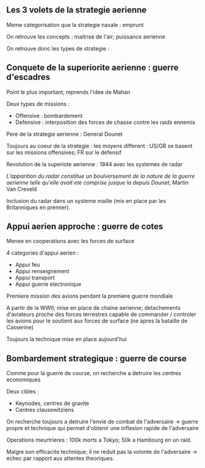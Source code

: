 ## Les 3 volets de la strategie aerienne

Meme categorisation que la strategie navale : emprunt

On retrouve les concepts : maitrise de l'air; puissance aerienne 

On retrouve donc les types de strategie : 
## Conquete de la superiorite aerienne : guerre d'escadres
Point le plus important; reprends l'idee de Mahan

Deux types de missions : 
- Offensive : bombardement
- Defensive : interposition des forces de chasse contre les raids ennemis

Pere de la strategie aerienne : General Dounet

Toujours au coeur de la strategie : les moyens different : US/GB se basent sur les missions offensives; FR sur le defensif 

Revolution de la superiote aerienne : 1944 avec les systemes de radar

*L'apparition du radar constitue un boulversement de la nature de la guerre aerienne telle qu'elle avait ete comprise jusque la depuis Dounet*, Martin Van Creveld

Inclusion du radar dans un systeme maille (mis en place par les Britanniques en premier). 
## Appui aerien approche : guerre de cotes
Menee en cooperations avec les forces de surface

4 categories d'appui aerien :
- Appui feu
- Appui renseignement
- Appui transport
- Appui guerre electronique

Premiere mission des avions pendant la premiere guerre mondiale

A partir de la WWII; mise en place de chaine aerienne; detachements d'aviateurs proche des forces terrestres capable de commander / controler les avions pour le soutient aux forces de surface (ne apres la bataille de Casserine)

Toujours la technique mise en place aujourd'hui
## Bombardement strategique : guerre de course
Comme pour la guerre de course, on recherche a detruire les centres economiques 

Deux cibles : 
- Keynodes, centres de gravite 
- Centres clausewitziens

On recherche toujours a detruire l'envie de combat de l'adversaire -> guerre propre et technique qui permet d'obtenir une inflexion rapide de l'adversaire

Operations meurtrieres : 100k morts a Tokyo; 50k a Hambourg en un raid. 

Malgre son efficacite technique; il ne reduit pas la volonte de l'adversaire -> echec par rapport aux attentes theoriques.
